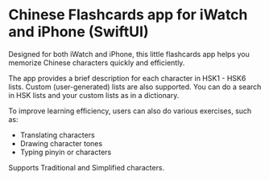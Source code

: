 # Chinese Flashcards app for iWatch and iPhone (SwiftUI)

Designed for both iWatch and iPhone, this little flashcards app helps you memorize Chinese characters quickly and efficiently.

The app provides a brief description for each character in HSK1 - HSK6 lists. Custom (user-generated)  lists are also supported. You can do a search in HSK lists and your custom lists as in a dictionary.

To improve learning efficiency, users can also do various exercises, such as:

* Translating characters
* Drawing character tones
* Typing pinyin or characters

Supports Traditional and Simplified characters.
